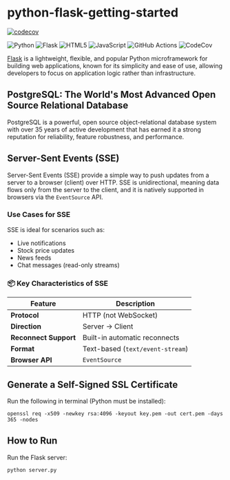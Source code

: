 # python-flask-getting-started
[![codecov](https://codecov.io/gh/gsaini/python-flask-getting-started/graph/badge.svg?token=VGBPGOC9JE)](https://codecov.io/gh/gsaini/python-flask-getting-started)

![Python](https://img.shields.io/badge/python-3670A0?style=for-the-badge&logo=python&logoColor=ffdd54)
![Flask](https://img.shields.io/badge/flask-%23000.svg?style=for-the-badge&logo=flask&logoColor=white)
![HTML5](https://img.shields.io/badge/html5-%23E34F26.svg?style=for-the-badge&logo=html5&logoColor=white)
![JavaScript](https://img.shields.io/badge/javascript-%23323330.svg?style=for-the-badge&logo=javascript&logoColor=%23F7DF1E)
![GitHub Actions](https://img.shields.io/badge/github%20actions-%232671E5.svg?style=for-the-badge&logo=githubactions&logoColor=white)
![CodeCov](https://img.shields.io/badge/codecov-%23ff0077.svg?style=for-the-badge&logo=codecov&logoColor=white)

[Flask](https://flask.palletsprojects.com/en/stable/) is a lightweight, flexible, and popular Python microframework for building web applications, known for its simplicity and ease of use, allowing developers to focus on application logic rather than infrastructure. 


## PostgreSQL: The World's Most Advanced Open Source Relational Database
PostgreSQL is a powerful, open source object-relational database system with over 35 years of active development that has earned it a strong reputation for reliability, feature robustness, and performance.


## Server-Sent Events (SSE)

Server-Sent Events (SSE) provide a simple way to push updates from a server to a browser (client) over HTTP. SSE is unidirectional, meaning data flows only from the server to the client, and it is natively supported in browsers via the `EventSource` API.

### Use Cases for SSE
SSE is ideal for scenarios such as:
- Live notifications
- Stock price updates
- News feeds
- Chat messages (read-only streams)

### 📦 Key Characteristics of SSE

| **Feature**         | **Description**                     |
|----------------------|-------------------------------------|
| **Protocol**         | HTTP (not WebSocket)               |
| **Direction**        | Server → Client                    |
| **Reconnect Support**| Built-in automatic reconnects      |
| **Format**           | Text-based (`text/event-stream`)   |
| **Browser API**      | `EventSource`                      |

## Generate a Self-Signed SSL Certificate
Run the following in terminal (Python must be installed):

```
openssl req -x509 -newkey rsa:4096 -keyout key.pem -out cert.pem -days 365 -nodes
```


## How to Run
Run the Flask server:

```
python server.py
```
